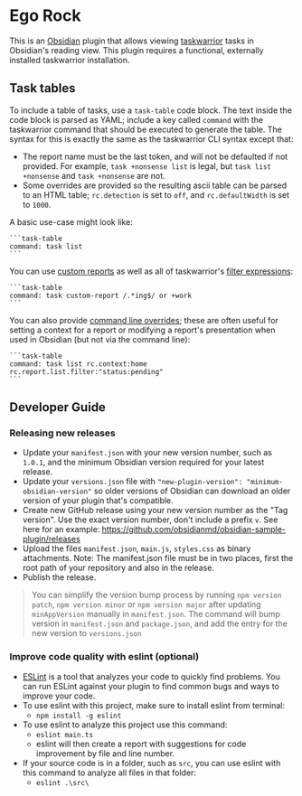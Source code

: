 # Ego Rock

This is an [Obsidian](https://obsidian.md) plugin that allows viewing [taskwarrior](https://taskwarrior.org/) tasks in Obsidian's reading view. This plugin requires a functional, externally installed taskwarrior installation.

## Task tables
To include a table of tasks, use a `task-table` code block. The text inside the code block is parsed as YAML; include a key called `command` with the taskwarrior command that should be executed to generate the table. The syntax for this is exactly the same as the taskwarrior CLI syntax except that:

- The report name must be the last token, and will not be defaulted if not provided. For example, `task +nonsense list` is legal, but `task list +nonsense` and `task +nonsense` are not.
- Some overrides are provided so the resulting ascii table can be parsed to an HTML table; `rc.detection` is set to `off`, and `rc.defaultWidth` is set to `1000`.

A basic use-case might look like:
````
```task-table
command: task list
```
````

You can use [custom reports](https://taskwarrior.org/docs/report/#custom-reports) as well as all of taskwarrior's [filter expressions](https://taskwarrior.org/docs/filter/):
````
```task-table
command: task custom-report /.*ing$/ or +work
```
````

You can also provide [command line overrides](https://taskwarrior.org/docs/configuration/#command-line-override); these are often useful for setting a context for a report or modifying a report's presentation when used in Obsidian (but not via the command line):
````
```task-table
command: task list rc.context:home rc.report.list.filter:"status:pending"
```
````

## Developer Guide
### Releasing new releases

- Update your `manifest.json` with your new version number, such as `1.0.1`, and the minimum Obsidian version required for your latest release.
- Update your `versions.json` file with `"new-plugin-version": "minimum-obsidian-version"` so older versions of Obsidian can download an older version of your plugin that's compatible.
- Create new GitHub release using your new version number as the "Tag version". Use the exact version number, don't include a prefix `v`. See here for an example: https://github.com/obsidianmd/obsidian-sample-plugin/releases
- Upload the files `manifest.json`, `main.js`, `styles.css` as binary attachments. Note: The manifest.json file must be in two places, first the root path of your repository and also in the release.
- Publish the release.

> You can simplify the version bump process by running `npm version patch`, `npm version minor` or `npm version major` after updating `minAppVersion` manually in `manifest.json`.
> The command will bump version in `manifest.json` and `package.json`, and add the entry for the new version to `versions.json`

### Improve code quality with eslint (optional)
- [ESLint](https://eslint.org/) is a tool that analyzes your code to quickly find problems. You can run ESLint against your plugin to find common bugs and ways to improve your code. 
- To use eslint with this project, make sure to install eslint from terminal:
  - `npm install -g eslint`
- To use eslint to analyze this project use this command:
  - `eslint main.ts`
  - eslint will then create a report with suggestions for code improvement by file and line number.
- If your source code is in a folder, such as `src`, you can use eslint with this command to analyze all files in that folder:
  - `eslint .\src\`

